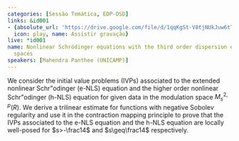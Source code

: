 ```yaml
---
categories: [Sessão Temática, EDP-DSD]
links: &id001
- {absolute_url: 'https://drive.google.com/file/d/1qqKgSt-V8tjNUkJuw6tTT44gnStJgk2J/view?usp=sharing',
  icon: play, name: Assistir gravação}
live: *id001
name: Nonlinear Schrödinger equations with the third order dispersion on modulation
  spaces
speakers: [Mahendra Panthee (UNICAMP)]
---
```


We consider the initial value problems (IVPs) associated to the extended nonlinear Schr\"odinger (e-NLS) equation and the higher order nonlinear Schr\"odinger (h-NLS) equation for given data in the modulation space $M_s^{2,p}(R)$. We derive a trilinear estimate for functions with negative Sobolev regularity and use it in the contraction mapping principle to prove that the IVPs associated to the e-NLS equation and the h-NLS equation are locally well-posed for $s>-\frac14$ and $s\geq\frac14$ respectively.